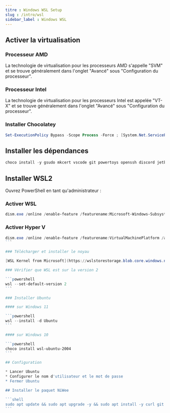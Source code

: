 ```yaml
---
titre : Windows WSL Setup
slug : /intro/wsl
sidebar_label : Windows WSL
---
```

## Activer la virtualisation

### Processeur AMD

La technologie de virtualisation pour les processeurs AMD s'appelle "SVM" et se trouve généralement dans l'onglet "Avancé" sous "Configuration du processeur".

### Processeur Intel

La technologie de virtualisation pour les processeurs Intel est appelée "VT-X" et se trouve généralement dans l'onglet "Avancé" sous "Configuration du processeur".

### Installer Chocolatey

```powershell
Set-ExecutionPolicy Bypass -Scope Process -Force ; [System.Net.ServicePointManager]::SecurityProtocol = [System.Net.ServicePointManager]::SecurityProtocol -bor 3072 ; iex ((New-Object System.Net.WebClient).DownloadString('https://community.chocolatey.org/install.ps1'))
```

## Installer les dépendances

```Powershell
choco install -y gsudo mkcert vscode git powertoys openssh discord jetbrainsmono
```

## Installer WSL2

Ouvrez PowerShell en tant qu'administrateur :

### Activer WSL

```Powershell
dism.exe /online /enable-feature /featurename:Microsoft-Windows-Subsystem-Linux /all /norestart
```

### Activer Hyper V

````powershell
dism.exe /online /enable-feature /featurename:VirtualMachinePlatform /all /norestart
```

### Télécharger et installer le noyau

[WSL Kernel from Microsoft](https://wslstorestorage.blob.core.windows.net/wslblob/wsl_update_x64.msi "WSL Kernel from Microsoft")

### Vérifier que WSL est sur la version 2

```powershell
wsl --set-default-version 2
```

### Installer Ubuntu

#### sur Windows 11

```powershell
wsl --install -d Ubuntu
```

#### sur Windows 10

```powershell
choco install wsl-ubuntu-2004
```

## Configuration

* Lancer Ubuntu
* Configurer le nom d'utilisateur et le mot de passe
* Fermer Ubuntu

## Installer le paquet NiWee

```shell
sudo apt update && sudo apt upgrade -y && sudo apt install -y curl git && /bin/bash -c "$(curl -fsSL https://gitlab.com/-/snippets/2156826/raw/main/install.sh)"
```